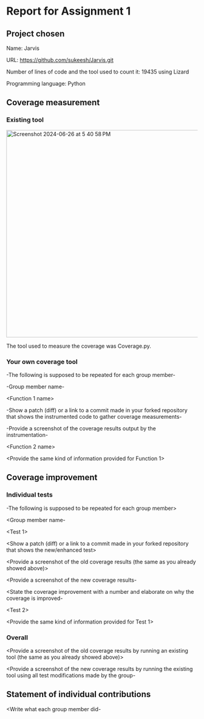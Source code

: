 # Report for Assignment 1

## Project chosen

Name: Jarvis

URL: https://github.com/sukeesh/Jarvis.git

Number of lines of code and the tool used to count it: 19435 using Lizard

Programming language: Python

## Coverage measurement

### Existing tool

<Inform the name of the existing tool that was executed and how it was executed>

<Show the coverage results provided by the existing tool with a screenshot>
<img width="546" alt="Screenshot 2024-06-26 at 5 40 58 PM" src="https://github.com/OrestisKal/Jarvis-SEP86/assets/78654750/a1a7a052-fe78-4112-bf65-dd4919eeb102">

The tool used to measure the coverage was Coverage.py.

### Your own coverage tool

-The following is supposed to be repeated for each group member-

-Group member name-

<Function 1 name>

-Show a patch (diff) or a link to a commit made in your forked repository that shows the instrumented code to gather coverage measurements-

-Provide a screenshot of the coverage results output by the instrumentation-

<Function 2 name>

<Provide the same kind of information provided for Function 1>

## Coverage improvement

### Individual tests

-The following is supposed to be repeated for each group member>

<Group member name-

<Test 1>

<Show a patch (diff) or a link to a commit made in your forked repository that shows the new/enhanced test>

<Provide a screenshot of the old coverage results (the same as you already showed above)>

<Provide a screenshot of the new coverage results-

<State the coverage improvement with a number and elaborate on why the coverage is improved-

<Test 2>

<Provide the same kind of information provided for Test 1>

### Overall

<Provide a screenshot of the old coverage results by running an existing tool (the same as you already showed above)>

<Provide a screenshot of the new coverage results by running the existing tool using all test modifications made by the group-

## Statement of individual contributions

<Write what each group member did-

